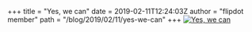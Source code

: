 +++
title = "Yes, we can"
date = 2019-02-11T12:24:03Z
author = "flipdot member"
path = "/blog/2019/02/11/yes-we-can"
+++
[![Yes, we
can](/media/_20190211_132241.serendipityThumb.JPG)](/media/_20190211_132241.JPG)
